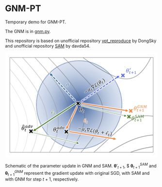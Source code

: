 # GNM-PT
Temporary demo for GNM-PT.

The GNM is in [gnm.py](https://github.com/Keke921/RSAM-PT/blob/main/gnm.py). 

This repository is based on unofficial repository [vpt_reproduce](https://github.com/DongSky/vpt_reproduce) by DongSky and unofficial repository [SAM](https://github.com/davda54/sam) by davda54.

![](sketch-sam_vs_gnm.png)

Schematic of the parameter update in GNM and SAM. 
$\boldsymbol{\theta}'_{t+1}$, $ $\boldsymbol{\theta}^{SAM}_{t+1}$ and $\boldsymbol{\theta}^{GNM}_{t+1}$ represent the gradient update with original SGD, with SAM and with GNM for step $t+1$, respectively.
